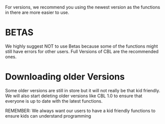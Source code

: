 For versions, we recommend you using the newest version as the functions in there are more easier to use.



# BETAS


We highly suggest NOT to use Betas because some of the functions might still have errors for other users. Full Versions of CBL are the recommended ones.


# Downloading older Versions


Some older versions are still in store but it will not really be that kid friendly. 
We will also start deleting older versions like CBL 1.0 to ensure that everyone is up to date with the latest functions.

REMEMBER: We always want our users to have a kid friendly functions to ensure kids can understand programming

